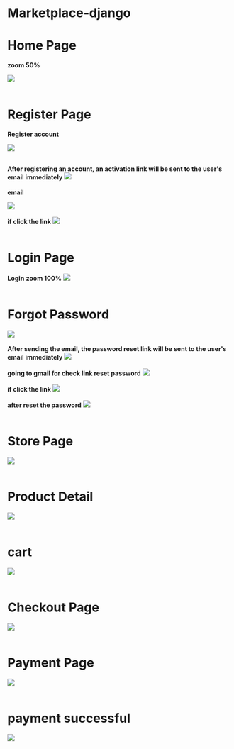 # Marketplace-django

<h1>Home Page</h1>
<b>zoom 50%</b>
<p>
  <img src="https://user-images.githubusercontent.com/95455444/194714615-abd4f9e1-5168-439d-b093-71e6674fe325.png"><br><br>
</p>

<h1>Register Page</h1>

<b>Register account</b>
<p> 
  <img src="https://user-images.githubusercontent.com/95455444/194714703-c1bb7d16-4252-4f8f-83df-3beb2fc4db52.png"><br><br>

  <b>After registering an account, an activation link will be sent to the user's email immediately</b>
    <img src="https://user-images.githubusercontent.com/95455444/194714832-00ea3b31-549f-4369-967e-5d9205fcbdbe.png"><br><br>
  <b>email</b>

  <img src="https://user-images.githubusercontent.com/95455444/194714857-346c264f-c116-4d40-b631-d32ec9a3d788.png"><br><br>
  <b>if click the link</b>
  <img src="https://user-images.githubusercontent.com/95455444/194714907-5fe452fc-9c7a-4bc2-ae29-c92e76432b30.png"><br><br>
  </p>
  <h1>Login Page</h1>
  <p>
  <b>Login</b>
  <b>zoom 100%</b>
  <img src="https://user-images.githubusercontent.com/95455444/194714739-be1ceb44-dcb3-4790-a9c9-263022293a12.png"><br><br>
</p>

<h1>Forgot Password</h1>
<p>
  <img src="https://user-images.githubusercontent.com/95455444/194714967-82202a49-108e-444a-b9f7-a1211e6700ad.png"> <br><br>
  <b>After sending the email, the password reset link will be sent to the user's email immediately</b>
  <img src="https://user-images.githubusercontent.com/95455444/194715002-08a43566-f589-412a-b910-912752ea247b.png"> <br><br>
  <b>going to gmail for check link reset password</b>
  <img src="https://user-images.githubusercontent.com/95455444/194715072-b9f002a3-8c6a-4fd1-b9eb-28e562714daf.png"> <br><br>
  <b>if click the link</b>
  <img src="https://user-images.githubusercontent.com/95455444/194715064-7be11325-6505-4445-826a-89b3c5bac501.png"> <br><br>
  <b>after reset the password</b>
  <img src="https://user-images.githubusercontent.com/95455444/194715132-880ec3e5-bc66-43c4-8a92-891bc2d068c3.png"> <br><br>
</p>

<h1>Store Page</h1>
<p>
<img src="https://user-images.githubusercontent.com/95455444/194714639-4bd36b19-ec1b-4bcd-a5eb-b5cf17824de6.png"> <br><br>

<h1>Product Detail</h1>
<img src="https://user-images.githubusercontent.com/95455444/194714659-094341e3-f42d-4bfd-9d94-1e273e3dbc70.png"> <br><br>
</p>
<h1>cart</h1>
<p>
<img src="https://user-images.githubusercontent.com/95455444/194714676-105925bb-a1ad-4565-a2ef-26f62a78562f.png"> <br><br>
</p>
<h1>Checkout Page</h1>
<p>
<img src="https://user-images.githubusercontent.com/95455444/194715987-ef4cb871-df5b-4997-a638-2ffcd39f9090.png"> <br><br>
</p>
<h1>Payment Page</h1>
<p>
<img src="https://user-images.githubusercontent.com/95455444/194716086-97e1c88d-3077-476c-a1ce-fa63cc00cb65.png"> <br><br>
</p>
 <h1>payment successful</h1>
 <p>
 <img src="https://user-images.githubusercontent.com/95455444/194720123-1f18cdac-8337-41a4-9a68-d18c91c986d2.png"> <br><br>
</p>

            
    

